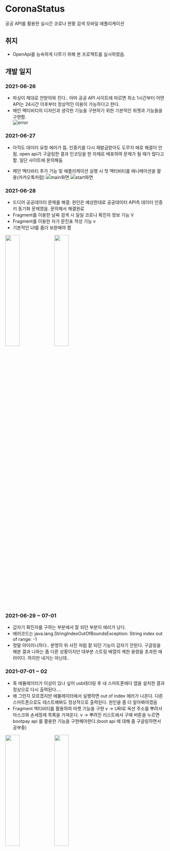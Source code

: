 # CoronaStatus
공공 API를 활용한 실시간 코로나 현황 검색 모바일 애플리케이션

## 취지
- OpenApi를 능숙하게 다루기 위해 본 프로젝트를 실시하였음.

## 개발 일지
### 2021-06-26
- 파싱이 제대로 안받아와 진다.. 아마 공공 API 사이트에 따르면 최소 1시간부터 어떤 API는 24시간 이후부터 정상적인 이용이 가능하다고 한다.
- 메인 액티비티의 디자인과 생각한 기능을 구현하기 위한 기본적인 위젯과 기능들을 구현함.
<br> ![error](https://user-images.githubusercontent.com/49589578/123546810-32f7c980-d799-11eb-9f63-fdbb1dec3931.JPG)</br>

### 2021-06-27
- 아직도 데이터 요청 에러가 뜸. 인증키를 다시 재발급받아도 도무지 에로 해결이 안됨. open api가 구글링한 결과 인코딩을 한 자체로 배포하여 문제가
  될 때가 많다고 함. 일단 사이트에 문의해둠
 
- 메인 엑티비티 추가 기능 및 애플리케이션 실행 시 첫 액티비티를 애니메이션을 활용(카카오톡처럼)
![main화면](https://user-images.githubusercontent.com/49589578/123546855-62a6d180-d799-11eb-976a-4c6d00f1ea41.JPG)
![start화면](https://user-images.githubusercontent.com/49589578/123546857-633f6800-d799-11eb-800f-639ccd78d322.JPG)


### 2021-06-28
- 드디어 공공데이터 문제를 해결. 원인은 예상한대로 공공데이터 API측 데이터 인증키 동기화 문제였음. 문의해서 해결완료
- Fragment를 이용한 날짜 검색 시 일일 코로나 확진자 정보 기능 V
- Fragment를 이용한 자가 문진표 작성 기능 v
- 기본적인 UI를 좀더 보완해야 함

<img src = "https://user-images.githubusercontent.com/49589578/123602401-a9490a00-d833-11eb-9c29-f8c0ae6b52ff.jpg" width="30%" height="height 30%">

<img src = "https://user-images.githubusercontent.com/49589578/123602408-aa7a3700-d833-11eb-8627-efe74222e550.jpg" width="30%" height="height 30%">


### 2021-06-29 ~ 07-01
- 갑자기 확진자를 구하는 부분에서 잘 되던 부분이 에러가 났다.
- 에러코드는 java.lang.StringIndexOutOfBoundsException: String index out of range: -1
- 정말 아이러니하다.. 분명히 위 사진 처럼 잘 되던 기능이 갑자기 안된다. 구글링을 해본 결과 나와는 좀 다른 상황이지만 대부분 스트링 배열의 제한 용량을
  초과한 에러이다. 하지만 내거는 아닌데..
  
 ### 2021-07-01 ~ 02
 - 혹 에뮬레이터가 이상이 있나 싶어 usb테더링 후 내 스마트폰에다 앱을 설치한 결과 정상으로 다시 출력된다....
 - 왜 그런지 모르겠지만 에뮬레이터에서 실행하면 out of index 에러가 나온다. 다른 스마트폰으로도 테스트해봐도 정상적으로 출력된다. 원인을 좀 더 알아봐야겠음
 - Fragment 액티비티를 활용하여 마켓 기능을 구현 v
 -> URI로 옥션 주소를 뿌려서 마스크와 손세정제 목록을 가져온다. v
 -> 뿌려진 리스트에서 구매 버튼을 누르면 bootpay api 를 활용한 기능을 구현해야한다.(boot api 에 대해 좀 구글링하면서 공부중)
 
 <img src = "https://user-images.githubusercontent.com/49589578/124302242-e5fe6380-db9b-11eb-9f7d-fe8837180a79.jpg" width="30%" height="height 30%">

<img src = "https://user-images.githubusercontent.com/49589578/124302244-e72f9080-db9b-11eb-9bce-93c8fbb6265e.jpg" width="30%" height="height 30%">


